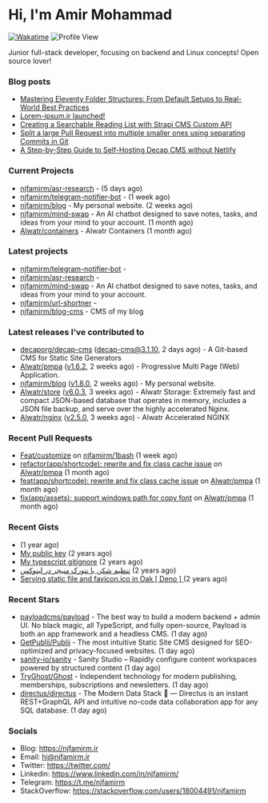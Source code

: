 # Hi, I'm Amir Mohammad
[![Wakatime](https://wakatime.com/badge/user/68776a95-d771-48a4-a960-90136239e4fd.svg)](https://wakatime.com/@68776a95-d771-48a4-a960-90136239e4fd)
![Profile View](https://komarev.com/ghpvc/?username=njfamirm)

Junior full-stack developer, focusing on backend and Linux concepts!
Open source lover!

### Blog posts

- [Mastering Eleventy Folder Structures: From Default Setups to Real-World Best Practices](https://www.njfamirm.ir/en/blog/eleventy-folder-structure-guide/)
- [Lorem-ipsum.ir launched!](https://www.njfamirm.ir/en/blog/lorem-ipsum-ir-launched/)
- [Creating a Searchable Reading List with Strapi CMS Custom API](https://www.njfamirm.ir/en/blog/strapi-custom-api/)
- [Split a large Pull Request into multiple smaller ones using separating Commits in Git](https://www.njfamirm.ir/en/blog/git-separate/)
- [A Step-by-Step Guide to Self-Hosting Decap CMS without Netlify](https://www.njfamirm.ir/en/blog/self-hosting-decap-cms/)


### Current Projects

- [njfamirm/asr-research](https://github.com/njfamirm/asr-research) -  (5 days ago)
- [njfamirm/telegram-notifier-bot](https://github.com/njfamirm/telegram-notifier-bot) -  (1 week ago)
- [njfamirm/blog](https://github.com/njfamirm/blog) - My personal website. (2 weeks ago)
- [njfamirm/mind-swap](https://github.com/njfamirm/mind-swap) - An AI chatbot designed to save notes, tasks, and ideas from your mind to your account. (1 month ago)
- [Alwatr/containers](https://github.com/Alwatr/containers) - Alwatr Containers (1 month ago)

### Latest projects

- [njfamirm/telegram-notifier-bot](https://github.com/njfamirm/telegram-notifier-bot) - 
- [njfamirm/asr-research](https://github.com/njfamirm/asr-research) - 
- [njfamirm/mind-swap](https://github.com/njfamirm/mind-swap) - An AI chatbot designed to save notes, tasks, and ideas from your mind to your account.
- [njfamirm/url-shortner](https://github.com/njfamirm/url-shortner) - 
- [njfamirm/blog-cms](https://github.com/njfamirm/blog-cms) - CMS of my blog

### Latest releases I've contributed to

- [decaporg/decap-cms](https://github.com/decaporg/decap-cms) ([decap-cms@3.1.10](https://github.com/decaporg/decap-cms/releases/tag/decap-cms%403.1.10), 2 days ago) - A Git-based CMS for Static Site Generators
- [Alwatr/pmpa](https://github.com/Alwatr/pmpa) ([v1.6.2](https://github.com/Alwatr/pmpa/releases/tag/v1.6.2), 2 weeks ago) - Progressive Multi Page (Web) Application.
- [njfamirm/blog](https://github.com/njfamirm/blog) ([v1.8.0](https://github.com/njfamirm/blog/releases/tag/v1.8.0), 2 weeks ago) - My personal website.
- [Alwatr/store](https://github.com/Alwatr/store) ([v6.0.3](https://github.com/Alwatr/store/releases/tag/v6.0.3), 3 weeks ago) - Alwatr Storage: Extremely fast and compact JSON-based database that operates in memory, includes a JSON file backup, and serve over the highly accelerated Nginx.
- [Alwatr/nginx](https://github.com/Alwatr/nginx) ([v2.5.0](https://github.com/Alwatr/nginx/releases/tag/v2.5.0), 3 weeks ago) - Alwatr Accelerated NGINX

### Recent Pull Requests

- [Feat/customize](https://github.com/njfamirm/1bash/pull/1) on [njfamirm/1bash](https://github.com/njfamirm/1bash) (1 week ago)
- [refactor(app/shortcode): rewrite and fix class cache issue](https://github.com/Alwatr/pmpa/pull/95) on [Alwatr/pmpa](https://github.com/Alwatr/pmpa) (1 month ago)
- [feat(app/shortcode): rewrite and fix class cache issue](https://github.com/Alwatr/pmpa/pull/94) on [Alwatr/pmpa](https://github.com/Alwatr/pmpa) (1 month ago)
- [fix(app/assets): support windows path for copy font](https://github.com/Alwatr/pmpa/pull/93) on [Alwatr/pmpa](https://github.com/Alwatr/pmpa) (1 month ago)

### Recent Gists

- [](https://gist.github.com/022d07ecd84e69ad31ef0bcd32d86b59) (1 year ago)
- [My public key](https://gist.github.com/879f720c9ca74a0934ce571b7285ed34) (2 years ago)
- [My typescript gitignore](https://gist.github.com/6a40b1912daab3f91a02a7b53f3f76c3) (2 years ago)
- [تنظیم شکن با نتورک منیجر در لینوکس](https://gist.github.com/cc40c344e89bdcdf77085cbf1fc05162) (2 years ago)
- [Serving static file and favicon.ico in Oak [ Deno ] ](https://gist.github.com/9bcaca2b6a672e729c099193b4aafe9f) (2 years ago)

### Recent Stars

- [payloadcms/payload](https://github.com/payloadcms/payload) - The best way to build a modern backend &#43; admin UI. No black magic, all TypeScript, and fully open-source, Payload is both an app framework and a headless CMS. (1 day ago)
- [GetPublii/Publii](https://github.com/GetPublii/Publii) - The most intuitive Static Site CMS designed for SEO-optimized and privacy-focused websites. (1 day ago)
- [sanity-io/sanity](https://github.com/sanity-io/sanity) - Sanity Studio – Rapidly configure content workspaces powered by structured content (1 day ago)
- [TryGhost/Ghost](https://github.com/TryGhost/Ghost) - Independent technology for modern publishing, memberships, subscriptions and newsletters. (1 day ago)
- [directus/directus](https://github.com/directus/directus) - The Modern Data Stack 🐰 — Directus is an instant REST&#43;GraphQL API and intuitive no-code data collaboration app for any SQL database. (1 day ago)

### Socials

- Blog: https://njfamirm.ir
- Email: hi@njfamirm.ir
- Twitter: https://twitter.com/
- Linkedin: https://www.linkedin.com/in/njfamirm/
- Telegram: https://t.me/njfamirm
- StackOverflow: https://stackoverflow.com/users/18004491/njfamirm
